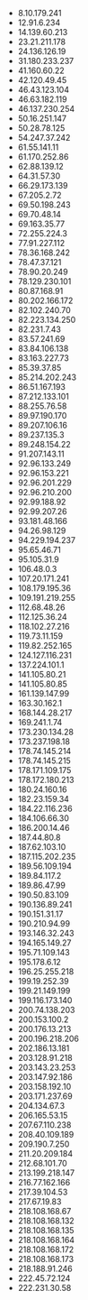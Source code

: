 * 8.10.179.241
* 12.91.6.234
* 14.139.60.213
* 23.21.211.178
* 24.136.126.19
* 31.180.233.237
* 41.160.60.22
* 42.120.49.45
* 46.43.123.104
* 46.63.182.119
* 46.137.230.254
* 50.16.251.147
* 50.28.78.125
* 54.247.37.242
* 61.55.141.11
* 61.170.252.86
* 62.88.139.12
* 64.31.57.30
* 66.29.173.139
* 67.205.2.72
* 69.50.198.243
* 69.70.48.14
* 69.163.35.77
* 72.255.224.3
* 77.91.227.112
* 78.36.168.242
* 78.47.37.121
* 78.90.20.249
* 78.129.230.101
* 80.87.168.91
* 80.202.166.172
* 82.102.240.70
* 82.223.134.250
* 82.231.7.43
* 83.57.241.69
* 83.84.106.138
* 83.163.227.73
* 85.39.37.85
* 85.214.202.243
* 86.51.167.193
* 87.212.133.101
* 88.255.76.58
* 89.97.190.170
* 89.207.106.16
* 89.237.135.3
* 89.248.154.22
* 91.207.143.11
* 92.96.133.249
* 92.96.153.221
* 92.96.201.229
* 92.96.210.200
* 92.99.188.92
* 92.99.207.26
* 93.181.48.166
* 94.26.98.129
* 94.229.194.237
* 95.65.46.71
* 95.105.31.9
* 106.48.0.3
* 107.20.171.241
* 108.179.195.36
* 109.191.219.255
* 112.68.48.26
* 112.125.36.24
* 118.102.27.216
* 119.73.11.159
* 119.82.252.165
* 124.127.116.231
* 137.224.101.1
* 141.105.80.21
* 141.105.80.85
* 161.139.147.99
* 163.30.162.1
* 168.144.28.217
* 169.241.1.74
* 173.230.134.28
* 173.237.198.18
* 178.74.145.214
* 178.74.145.215
* 178.171.109.175
* 178.172.180.213
* 180.24.160.16
* 182.23.159.34
* 184.22.116.236
* 184.106.66.30
* 186.200.14.46
* 187.44.80.8
* 187.62.103.10
* 187.115.202.235
* 189.56.109.194
* 189.84.117.2
* 189.86.47.99
* 190.50.83.109
* 190.136.89.241
* 190.151.31.17
* 190.210.94.99
* 193.146.32.243
* 194.165.149.27
* 195.71.109.143
* 195.178.6.12
* 196.25.255.218
* 199.19.252.39
* 199.21.149.199
* 199.116.173.140
* 200.74.138.203
* 200.153.100.2
* 200.176.13.213
* 200.196.218.206
* 202.186.13.181
* 203.128.91.218
* 203.143.23.253
* 203.147.92.186
* 203.158.192.10
* 203.171.237.69
* 204.134.67.3
* 206.165.53.15
* 207.67.110.238
* 208.40.109.189
* 209.190.7.250
* 211.20.209.184
* 212.68.101.70
* 213.199.218.147
* 216.77.162.166
* 217.39.104.53
* 217.67.19.83
* 218.108.168.67
* 218.108.168.132
* 218.108.168.135
* 218.108.168.164
* 218.108.168.172
* 218.108.168.173
* 218.188.91.246
* 222.45.72.124
* 222.231.30.58
